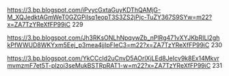 https://3.bp.blogspot.com/iPvycGxtaGuyKDThQAMjG-M_XQJedktAGmWeT0GZGPilsq1eopT3S3ZS2jPjc-TuZY367S9SYw=m22?x=ZA7TzYReXfFP99iC 229

https://3.bp.blogspot.com/Jh3RKsONLhNpqywZb_nPlRg471vXYJKbRILl2ghkPfWWUD8WKYxm5Eej_p3mea4jjIpFIeC3=m22?x=ZA7TzYReXfFP99iC 230

https://3.bp.blogspot.com/YkCCcId2uCnvD5AOrlXjLEd8JeIcv9k8Ex14MkvrmvmzmF7et5T-pIzoi3seMukBSTRpRAT1-w=m22?x=ZA7TzYReXfFP99iC 231
